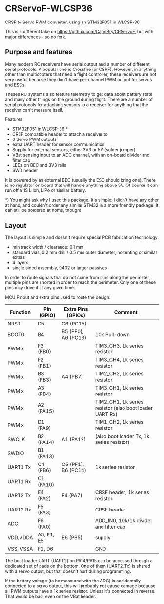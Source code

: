 # CRServoF-WLCSP36
CRSF to Servo PWM converter, using an STM32F051 in WLCSP-36

This is a different take on https://github.com/CapnBry/CRServoF, but with major differences - so no fork.

## Purpose and features
Many modern RC receivers have serial output and a number of different serial protocols. A popular one is Crossfire (or CSRF). However, in anything other than multicopters that need a flight controller, these receivers are not very useful because they don't have per-channel PWM output for servos and ESCs.

Theses RC systems also feature telemetry to get data about battery state and many other things on the ground during flight. There are a number of serial protocols for attaching sensors to a receiver for anything that the receiver can't measure itself.

Features:
- STM32F051 in WLCSP-36 *
- CRSF compatible header to attach a receiver to
- 6 Servo PWM outputs
- extra UART header for sensor communication
- Supply for external sensors, either 3V3 or 5V (solder jumper)
- VBat sensing input to an ADC channel, with an on-board divider and filter cap
- LEDs on BEC and 3V3 rails
- SWD header

It is powered by an external BEC (usually the ESC should bring one). There is no regulator on board that will handle anything above 5V. Of course it can run off a 1S LiIon, LiPo or similar battery.

\*) You might ask why I used this package. It's simple: I didn't have any other at hand, and couldn't order any similar STM32 in a more friendly package. It can still be soldered at home, though!

## Layout

The layout is simple and doesn't require special PCB fabrication technology:
- min track width / clearance: 0.1 mm
- standard vias, 0.2 mm drill / 0.5 mm outer diameter, no tenting or similar extras
- 4 layers
- single sided assembly, 0402 or larger passives

In order to route signals that do not come from pins along the perimeter, multiple pins are shorted in order to reach the perimeter. Only one of these pins may drive it at any given time.

MCU Pinout and extra pins used to route the design:

| Function | Pin (GPIO) | Extra Pins (GPIOs) | Comment
|---|---|---|---|
| NRST     | D5 | C6 (PC15) |
| BOOT0    | B4 | B5 (PF0), A6 (PC13) | 10k Pull-down
| PWM x    | F3 (PB0) |   | TIM3_CH3, 1k series resistor
| PWM x    | F2 (PB1) |   | TIM3_CH4, 1k series resistor
| PWM x    | B3 (PB3) | A4 (PB7) | TIM2_CH2, 1k series resistor
| PWM x    | A3 (PB4) |   |  TIM3_CH1, 1k series resistor
| PWM x    | A2 (PA15) |   | TIM2_CH1, 1k series resistor (also boot loader UART Rx)
| PWM x    | D1 (PA9) |   | TIM1_CH2, 1k series resistor
| SWCLK    | B2 (PA14) | A1 (PA12) | (also boot loader Tx, 1k series resistor)
| SWDIO    | B1 (PA13) |   |
| UART1 Tx | C4 (PB6) | C5 (PF1), B6 (PC14)  | 1k series resistor
| UART1 Rx | C1 (PA10) |   |
| UART2 Tx | E4 (PA2) | F4 (PA7) | CRSF header, 1k series resistor
| UART2 Rx | F5 (PA3) |   | CRSF header
| ADC      | F6 (PA0) |   | ADC_IN0, 10k/1k divider and filter cap
| VDD,VDDA | A5, E1, E5 | E6 (PB5) | supply
| VSS, VSSA | F1, D6 |   | GND

The boot loader UART (UART2) on PA14/PA15 can be accessed through a dedicated set of pads on the bottom. One of them (UART2_Tx) is shared with a servo output, but that doesn't hurt during programming.

If the battery voltage (to be measured with the ADC) is accidentally connected to a servo output, this will probably not cause damage because all PWM outputs have a 1k series resistor. Unless it's connected in reverse. That would be bad, even on the VBat header.
